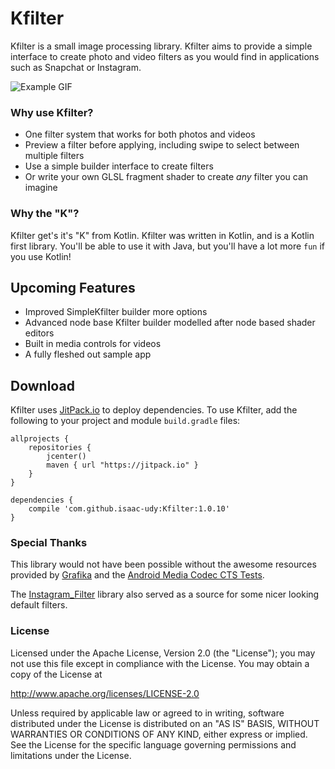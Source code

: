 # Kfilter

Kfilter is a small image processing library. Kfilter aims to provide a simple interface to create photo and video filters as you would find in applications such as Snapchat or Instagram. 

![Example GIF](.resources/kfilter_sample_1.gif)

### Why use Kfilter?

* One filter system that works for both photos and videos
* Preview a filter before applying, including swipe to select between multiple filters
* Use a simple builder interface to create filters
* Or write your own GLSL fragment shader to create *any* filter you can imagine

### Why the "K"? 

Kfilter get's it's "K" from Kotlin. Kfilter was written in Kotlin, and is a Kotlin first library. You'll be able to use it with Java, but you'll have a lot more `fun` if you use Kotlin!

## Upcoming Features

* Improved SimpleKfilter builder more options
* Advanced node base Kfilter builder modelled after node based shader editors
* Built in media controls for videos
* A fully fleshed out sample app

## Download

Kfilter uses [JitPack.io](www.jitpack.io) to deploy dependencies. To use Kfilter, add the following to your project and module `build.gradle` files: 
```
allprojects {
	repositories {
		jcenter()
		maven { url "https://jitpack.io" }
	}
}
```
```
dependencies {
	compile 'com.github.isaac-udy:Kfilter:1.0.10'
}
```

### Special Thanks
This library would not have been possible without the awesome resources provided by [Grafika](https://github.com/google/grafika) and the [Android Media Codec CTS Tests](http://bigflake.com/mediacodec/). 

The [Instagram_Filter](https://github.com/yulu/Instagram_Filter) library also served as a source for some nicer looking default filters. 

### License

Licensed under the Apache License, Version 2.0 (the "License"); you may not use this file except in compliance with the License. You may obtain a copy of the License at

<http://www.apache.org/licenses/LICENSE-2.0>

Unless required by applicable law or agreed to in writing, software distributed under the License is distributed on an "AS IS" BASIS, WITHOUT WARRANTIES OR CONDITIONS OF ANY KIND, either express or implied. See the License for the specific language governing permissions and limitations under the License.